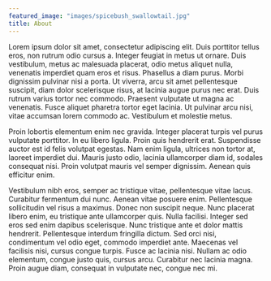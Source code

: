 ```yaml
---
featured_image: "images/spicebush_swallowtail.jpg"
title: About
---
```


Lorem ipsum dolor sit amet, consectetur adipiscing elit. Duis porttitor tellus eros, non rutrum odio cursus a. Integer feugiat in metus ut ornare. Duis vestibulum, metus ac malesuada placerat, odio metus aliquet nulla, venenatis imperdiet quam eros et risus. Phasellus a diam purus. Morbi dignissim pulvinar nisi a porta. Ut viverra, arcu sit amet pellentesque suscipit, diam dolor scelerisque risus, at lacinia augue purus nec erat. Duis rutrum varius tortor nec commodo. Praesent vulputate ut magna ac venenatis. Fusce aliquet pharetra tortor eget lacinia. Ut pulvinar arcu nisi, vitae accumsan lorem commodo ac. Vestibulum et molestie metus.

Proin lobortis elementum enim nec gravida. Integer placerat turpis vel purus vulputate porttitor. In eu libero ligula. Proin quis hendrerit erat. Suspendisse auctor est id felis volutpat egestas. Nam enim ligula, ultrices non tortor at, laoreet imperdiet dui. Mauris justo odio, lacinia ullamcorper diam id, sodales consequat nisi. Proin volutpat mauris vel semper dignissim. Aenean quis efficitur enim.

Vestibulum nibh eros, semper ac tristique vitae, pellentesque vitae lacus. Curabitur fermentum dui nunc. Aenean vitae posuere enim. Pellentesque sollicitudin vel risus a maximus. Donec non suscipit neque. Nunc placerat libero enim, eu tristique ante ullamcorper quis. Nulla facilisi. Integer sed eros sed enim dapibus scelerisque. Nunc tristique ante et dolor mattis hendrerit. Pellentesque interdum fringilla dictum. Sed orci nisi, condimentum vel odio eget, commodo imperdiet ante. Maecenas vel facilisis nisi, cursus congue turpis. Fusce ac lacinia nisi. Nullam ac odio elementum, congue justo quis, cursus arcu. Curabitur nec lacinia magna. Proin augue diam, consequat in vulputate nec, congue nec mi.
